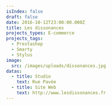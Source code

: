```yaml
---
isIndex: false
draft: false
date: 2016-10-12T23:00:00.000Z
title: Les dissonances
projects_types: E-commerce
projects_tags:
  - Prestashop
  - Smarty
  - Stylus
image:
  src: /images/uploads/dissonances.jpg
datas:
  - title: Studio
    text: Rue Pavée
  - title: Site Web
    text: http://www.lesdissonances.fr
---
```

